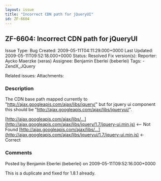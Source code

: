 ```yaml
---
layout: issue
title: "Incorrect CDN path for jQueryUI"
id: ZF-6604
---
```


ZF-6604: Incorrect CDN path for jQueryUI
----------------------------------------

 Issue Type: Bug Created: 2009-05-11T04:11:29.000+0000 Last Updated: 2009-05-11T09:52:18.000+0000 Status: Resolved Fix version(s): 
 Reporter:  Aycko Maerzke (xeras)  Assignee:  Benjamin Eberlei (beberlei)  Tags: - ZendX\_JQuery
 
 Related issues: 
 Attachments: 
### Description

The CDN base path mapped currently to "http://ajax.googleapis.com/ajax/libs/jquery/" but for jquery ui component this should be "http://ajax.googleapis.com/ajax/libs/jqueryui/".

[http://ajax.googleapis.com/ajax/libs/…](http://ajax.googleapis.com/ajax/libs/jquery/1.7/jquery-ui.min.js) <-- Not Found [http://ajax.googleapis.com/ajax/libs/…](http://ajax.googleapis.com/ajax/libs/jqueryui/1.7/jquery-ui.min.js) <- Correct

 

 

### Comments

Posted by Benjamin Eberlei (beberlei) on 2009-05-11T09:52:16.000+0000

This is a duplicate and fixed for 1.8.1 already.

 

 